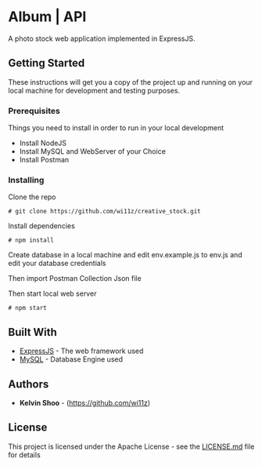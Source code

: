 # Album | API

A photo stock web application implemented in ExpressJS.

## Getting Started

These instructions will get you a copy of the project up and running on your local machine for development and testing purposes.

### Prerequisites

Things you need to install in order to run in your local development
* Install NodeJS
* Install MySQL and WebServer of your Choice
* Install Postman 


### Installing

Clone the repo

```
# git clone https://github.com/wi11z/creative_stock.git

```

Install dependencies

```
# npm install

```

Create database in a local machine and edit env.example.js to env.js and edit your database credentials

Then import Postman Collection Json file

Then start local web server 

```
# npm start
```

## Built With

* [ExpressJS](https://expressjs.com/) - The web framework used
* [MySQL](https://dev.mysql.com/doc/) - Database Engine used

## Authors

* **Kelvin Shoo** - (https://github.com/wi11z)

## License

This project is licensed under the Apache License - see the [LICENSE.md](LICENSE.md) file for details

